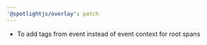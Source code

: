 ```yaml
---
'@spotlightjs/overlay': patch
---
```


- To add tags from event instead of event context for root spans
